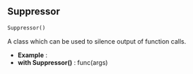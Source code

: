 ## Suppressor
```python
Suppressor()
```
A class which can be used to silence output of function calls.
* **Example** :  
* **with Suppressor()** :             func(args)    